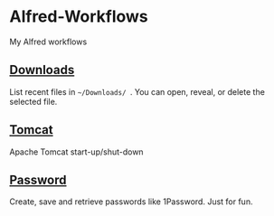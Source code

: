 # Alfred-Workflows
My Alfred workflows

## [Downloads](https://github.com/yankai1996/Alfred-Workflows/tree/master/Downloads)

List recent files in `~/Downloads/ `. You can open, reveal, or delete the selected file. 

## [Tomcat](https://github.com/yankai1996/Alfred-Workflows/tree/master/Tomcat)

Apache Tomcat start-up/shut-down

## [Password](https://github.com/yankai1996/Alfred-Workflows/tree/master/Password)

Create, save and retrieve passwords like 1Password. Just for fun.